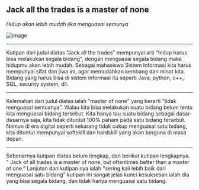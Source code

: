 ## Jack all the trades is a master of none
_Hidup akan lebih mudah jika menguasai semunya_

![image](https://i.pinimg.com/564x/aa/c4/93/aac4937eec4b3b568dba00d5115888e5.jpg)
<hr>
   Kutipan dari judul diatas "Jack all the trades" mempunyai arti  "hidup harus bisa melakukan segala bidang", dengan menguasai segala bidang maka hidupmu akan lebih mudah. Sebagai mahasiswa Sistem Informasi kita harus mempunyai sifat dan jiwa ini, agar memudahkan kembang dan minat kita. Bidang yang harus bisa di sistem informasi itu seperti Java, python, c++, SQL, security system, dll. 
<hr>
 Kelemahan dari judul diatas ialah "master of none" yang berarti "tidak menguasai semuanya". Walau kita bisa melakukan suatu bidang belum tentu kita menguasai bidang tersebut. Kita hanya tau suatu bidang sebagai dasar-dasarnya saja, kita tidak dituntut 100% paham pada satu bidang tersebut. Namun di era digital seperti sekarang tidak cukup menguasai satu bidang, kita dituntut mempunyai softskill dan hardskill yang akan berguna di masa depan.
<hr>
Sebenarnya kutipan diatas belum lengkap, dan berikut kutipan lengkapnya.
" Jack of all trades is a master of none, but oftentimes better than a master of one.”
Lanjutan dari kutipan nya ialah "sering kali lebih baik dari menguasai satu bidang" kutipan ini sangat jelas kunci kesuksesan ialah dia yang bisa segala bidang, dan tidak hanya menguasai satu bidang.
